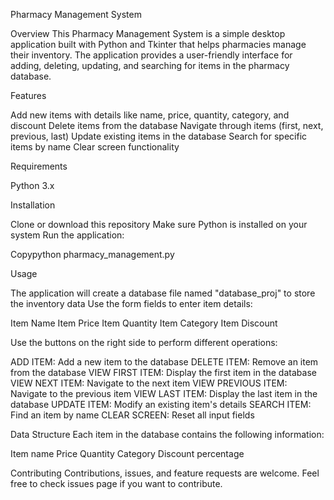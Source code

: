 Pharmacy Management System


Overview
This Pharmacy Management System is a simple desktop application built with Python and Tkinter that helps pharmacies manage their inventory. The application provides a user-friendly interface for adding, deleting, updating, and searching for items in the pharmacy database.


Features

Add new items with details like name, price, quantity, category, and discount
Delete items from the database
Navigate through items (first, next, previous, last)
Update existing items in the database
Search for specific items by name
Clear screen functionality

Requirements

Python 3.x

Installation

Clone or download this repository
Make sure Python is installed on your system
Run the application:

Copypython pharmacy_management.py

Usage

The application will create a database file named "database_proj" to store the inventory data
Use the form fields to enter item details:

Item Name
Item Price
Item Quantity
Item Category
Item Discount


Use the buttons on the right side to perform different operations:


ADD ITEM: Add a new item to the database
DELETE ITEM: Remove an item from the database
VIEW FIRST ITEM: Display the first item in the database
VIEW NEXT ITEM: Navigate to the next item
VIEW PREVIOUS ITEM: Navigate to the previous item
VIEW LAST ITEM: Display the last item in the database
UPDATE ITEM: Modify an existing item's details
SEARCH ITEM: Find an item by name
CLEAR SCREEN: Reset all input fields

Data Structure
Each item in the database contains the following information:

Item name
Price
Quantity
Category
Discount percentage

Contributing
Contributions, issues, and feature requests are welcome. Feel free to check issues page if you want to contribute.
